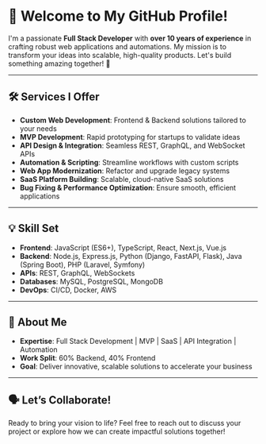 # 👋 Welcome to My GitHub Profile!

I'm a passionate **Full Stack Developer** with **over 10 years of experience** in crafting robust web applications and automations. My mission is to transform your ideas into scalable, high-quality products. Let's build something amazing together! 🚀

---

## 🛠️ Services I Offer
- **Custom Web Development**: Frontend & Backend solutions tailored to your needs
- **MVP Development**: Rapid prototyping for startups to validate ideas
- **API Design & Integration**: Seamless REST, GraphQL, and WebSocket APIs
- **Automation & Scripting**: Streamline workflows with custom scripts
- **Web App Modernization**: Refactor and upgrade legacy systems
- **SaaS Platform Building**: Scalable, cloud-native SaaS solutions
- **Bug Fixing & Performance Optimization**: Ensure smooth, efficient applications

---

## 💡 Skill Set
- **Frontend**: JavaScript (ES6+), TypeScript, React, Next.js, Vue.js
- **Backend**: Node.js, Express.js, Python (Django, FastAPI, Flask), Java (Spring Boot), PHP (Laravel, Symfony)
- **APIs**: REST, GraphQL, WebSockets
- **Databases**: MySQL, PostgreSQL, MongoDB
- **DevOps**: CI/CD, Docker, AWS

---

## 🔹 About Me
- **Expertise**: Full Stack Development | MVP | SaaS | API Integration | Automation
- **Work Split**: 60% Backend, 40% Frontend
- **Goal**: Deliver innovative, scalable solutions to accelerate your business

---

## 🗣️ Let’s Collaborate!
Ready to bring your vision to life? Feel free to reach out to discuss your project or explore how we can create impactful solutions together!

